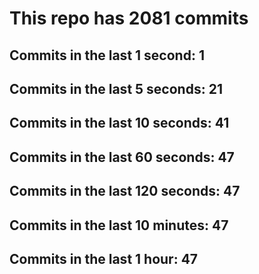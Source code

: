 # This repo has 2081 commits

## Commits in the last 1 second: 1
## Commits in the last 5 seconds: 21
## Commits in the last 10 seconds: 41
## Commits in the last 60 seconds: 47
## Commits in the last 120 seconds: 47
## Commits in the last 10 minutes: 47
## Commits in the last 1 hour: 47
